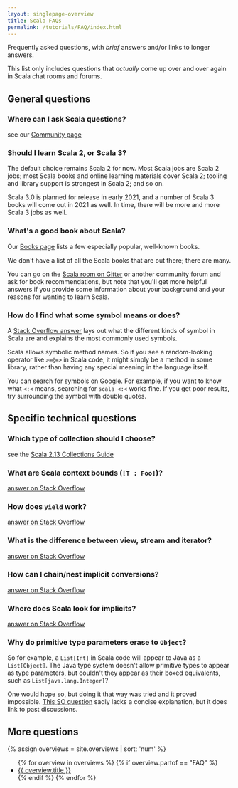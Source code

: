 ```yaml
---
layout: singlepage-overview
title: Scala FAQs
permalink: /tutorials/FAQ/index.html
---
```


Frequently asked questions, with _brief_ answers and/or links to
longer answers.

This list only includes questions that _actually_ come up over and
over again in Scala chat rooms and forums.

## General questions

### Where can I ask Scala questions?

see our [Community page](https://scala-lang.org/community/)

### Should I learn Scala 2, or Scala 3?

The default choice remains Scala 2 for now.  Most Scala jobs are Scala
2 jobs; most Scala books and online learning materials cover Scala 2;
tooling and library support is strongest in Scala 2; and so on.

Scala 3.0 is planned for release in early 2021, and a number of
Scala 3 books will come out in 2021 as well.  In time, there will
be more and more Scala 3 jobs as well.

### What's a good book about Scala?

Our [Books page](https://docs.scala-lang.org/books.html) lists a few
especially popular, well-known books.

We don't have a list of all the Scala books that
are out there; there are many.

You can go on the [Scala room on
Gitter](https://gitter.im/scala/scala) or another community forum and
ask for book recommendations, but note that you'll get more helpful
answers if you provide some information about your background and your
reasons for wanting to learn Scala.

### How do I find what some symbol means or does?

A [Stack Overflow answer](https://stackoverflow.com/a/7890032) lays
out what the different kinds of symbol in Scala are and explains the
most commonly used symbols.

Scala allows symbolic method names.  So if you see a random-looking
operator like `>=@=>` in Scala code, it might simply be a method in
some library, rather than having any special meaning in the language
itself.

You can search for symbols on Google.  For example, if you want to
know what `<:<` means, searching for `scala <:<` works fine.  If you
get poor results, try surrounding the symbol with double quotes.

## Specific technical questions

### Which type of collection should I choose?

see the [Scala 2.13 Collections Guide](https://docs.scala-lang.org/overviews/collections-2.13/introduction.html)

### What are Scala context bounds (`[T : Foo]`)?

[answer on Stack Overflow](https://stackoverflow.com/a/4467012)

### How does `yield` work?

[answer on Stack Overflow](https://stackoverflow.com/a/1059501)

### What is the difference between view, stream and iterator?

[answer on Stack Overflow](https://stackoverflow.com/a/5159356)

### How can I chain/nest implicit conversions?

[answer on Stack Overflow](https://stackoverflow.com/a/5332804)

### Where does Scala look for implicits?

[answer on Stack Overflow](https://stackoverflow.com/a/5598107)

### Why do primitive type parameters erase to `Object`?

So for example, a `List[Int]` in Scala code will appear to Java as a
`List[Object]`.  The Java type system doesn't allow primitive types to
appear as type parameters, but couldn't they appear as their boxed
equivalents, such as `List[java.lang.Integer]`?

One would hope so, but doing it that way was tried and it proved
impossible.  [This SO question](https://stackoverflow.com/questions/11167430/why-are-primitive-types-such-as-int-erased-to-object-in-scala)
sadly lacks a concise explanation, but it does link to past discussions.

## More questions

{% assign overviews = site.overviews | sort: 'num' %}
<ul>
{% for overview in overviews %}
  {% if overview.partof == "FAQ" %}
    <li><a href="{{ site.baseurl }}{{ overview.url }}">{{ overview.title }}</a></li>
  {% endif %}
{% endfor %}
</ul>
